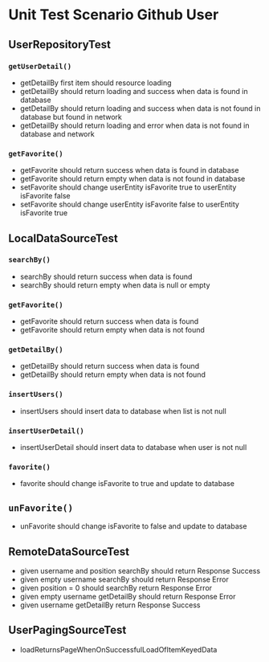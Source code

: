 # Unit Test Scenario Github User

## UserRepositoryTest

### `getUserDetail()`

- getDetailBy first item should resource loading
- getDetailBy should return loading and success when data is found in database
- getDetailBy should return loading and success when data is not found in database but found in
  network
- getDetailBy should return loading and error when data is not found in database and network

### `getFavorite()`

- getFavorite should return success when data is found in database
- getFavorite should return empty when data is not found in database
- setFavorite should change userEntity isFavorite true to userEntity isFavorite false
- setFavorite should change userEntity isFavorite false to userEntity isFavorite true

## LocalDataSourceTest

### `searchBy()`

- searchBy should return success when data is found
- searchBy should return empty when data is null or empty

### `getFavorite()`

- getFavorite should return success when data is found
- getFavorite should return empty when data is not found

### `getDetailBy()`

- getDetailBy should return success when data is found
- getDetailBy should return empty when data is not found

### `insertUsers()`
- insertUsers should insert data to database when list is not null
  
### `insertUserDetail()`
- insertUserDetail should insert data to database when user is not null
  
### `favorite()`
- favorite should change isFavorite to true and update to database
  
## `unFavorite()`
- unFavorite should change isFavorite to false and update to database

## RemoteDataSourceTest

- given username and position searchBy should return Response Success
- given empty username searchBy should return Response Error
- given position = 0 should searchBy return Response Error
- given empty username getDetailBy should return Response Error
- given username getDetailBy return Response Success

## UserPagingSourceTest

- loadReturnsPageWhenOnSuccessfulLoadOfItemKeyedData